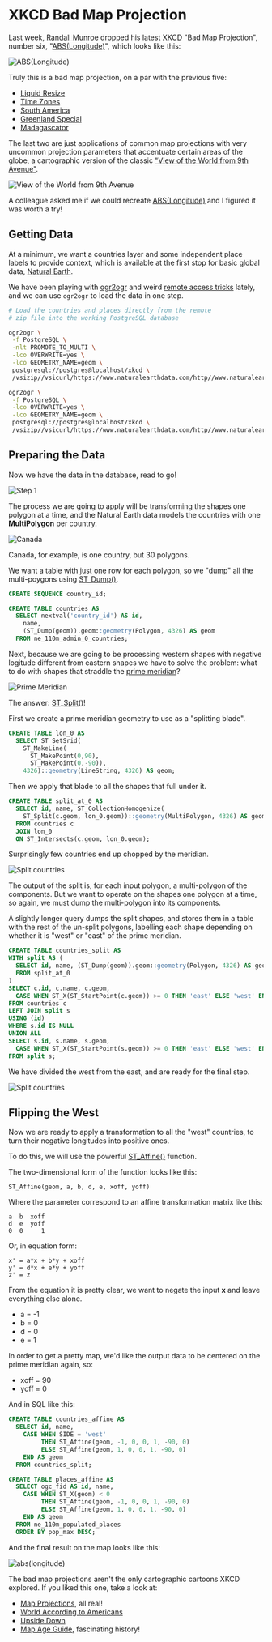 # XKCD Bad Map Projection

Last week, [Randall Munroe](https://en.wikipedia.org/wiki/Randall_Munroe) dropped his latest [XKCD](https://xkcd.com) "Bad Map Projection", number six, "[ABS(Longitude)](https://xkcd.com/2807/)", which looks like this:

![ABS(Longitude)](https://imgs.xkcd.com/comics/bad_map_projection_abs_longitude.png)

Truly this is a bad map projection, on a par with the previous five:

* [Liquid Resize](https://xkcd.com/1784/)
* [Time Zones](https://xkcd.com/1799/)
* [South America](https://xkcd.com/2256/)
* [Greenland Special](https://xkcd.com/2489/)
* [Madagascator](https://xkcd.com/2613/)

The last two are just applications of common map projections with very uncommon projection parameters that accentuate certain areas of the globe, a cartographic version of the classic ["View of the World from 9th Avenue"](https://en.wikipedia.org/wiki/View_of_the_World_from_9th_Avenue).

![View of the World from 9th Avenue](https://brilliantmaps.com/wp-content/uploads/view-from-9th-ave.jpg)

A colleague asked me if we could recreate [ABS(Longitude)](https://xkcd.com/2807/) and I figured it was worth a try!

## Getting Data

At a minimum, we want a countries layer and some independent place labels to provide context, which is available at the first stop for basic global data, [Natural Earth](https://www.naturalearthdata.com/downloads/110m-cultural-vectors/
).

We have been playing with [ogr2ogr](https://gdal.org/programs/ogr2ogr.html) and weird [remote access tricks](https://www.crunchydata.com/blog/remote-access-anything-from-postgres) lately, and we can use `ogr2ogr` to load the data in one step.

```bash
# Load the countries and places directly from the remote
# zip file into the working PostgreSQL database

ogr2ogr \
 -f PostgreSQL \
 -nlt PROMOTE_TO_MULTI \
 -lco OVERWRITE=yes \
 -lco GEOMETRY_NAME=geom \
 postgresql://postgres@localhost/xkcd \
 /vsizip//vsicurl/https://www.naturalearthdata.com/http//www.naturalearthdata.com/download/110m/cultural/ne_110m_admin_0_countries.zip

ogr2ogr \
 -f PostgreSQL \
 -lco OVERWRITE=yes \
 -lco GEOMETRY_NAME=geom \
 postgresql://postgres@localhost/xkcd \
 /vsizip//vsicurl/https://www.naturalearthdata.com/http//www.naturalearthdata.com/download/110m/cultural/ne_110m_populated_places.zip
```

## Preparing the Data

Now we have the data in the database, read to go!

![Step 1](xkcd1.png)

The process we are going to apply will be transforming the shapes one polygon at a time, and the Natural Earth data models the countries with one **MultiPolygon** per country. 

![Canada](canada.png)

Canada, for example, is one country, but 30 polygons. 

We want a table with just one row for each polygon, so we "dump" all the multi-poygons using [ST_Dump()](https://postgis.net/docs/ST_Dump.html).

```sql
CREATE SEQUENCE country_id;

CREATE TABLE countries AS
  SELECT nextval('country_id') AS id, 
    name, 
    (ST_Dump(geom)).geom::geometry(Polygon, 4326) AS geom
  FROM ne_110m_admin_0_countries;
```

Next, because we are going to be processing western shapes with negative logitude different from eastern shapes we have to solve the problem: what to do with shapes that straddle the [prime meridian](https://en.wikipedia.org/wiki/Prime_meridian)?

![Prime Meridian](xkcd2.png)

The answer: [ST_Split()](https://postgis.net/docs/ST_Split.html)! 

First we create a prime meridian geometry to use as a "splitting blade".

```sql
CREATE TABLE lon_0 AS 
  SELECT ST_SetSrid(
    ST_MakeLine(
      ST_MakePoint(0,90),
      ST_MakePoint(0,-90)),
    4326)::geometry(LineString, 4326) AS geom;
```

Then we apply that blade to all the shapes that full under it.

```sql
CREATE TABLE split_at_0 AS
  SELECT id, name, ST_CollectionHomogenize(
    ST_Split(c.geom, lon_0.geom))::geometry(MultiPolygon, 4326) AS geom
  FROM countries c
  JOIN lon_0 
  ON ST_Intersects(c.geom, lon_0.geom);
```

Surprisingly few countries end up chopped by the meridian. 

![Split countries](xkcd4.png)

The output of the split is, for each input polygon, a multi-polygon of the components. But we want to operate on the shapes one polygon at a time, so again, we must dump the multi-polygon into its components.

A slightly longer query dumps the split shapes, and stores them in a table with the rest of the un-split polygons, labelling each shape depending on whether it is "west" or "east" of the prime meridian.

```sql
CREATE TABLE countries_split AS
WITH split AS (
  SELECT id, name, (ST_Dump(geom)).geom::geometry(Polygon, 4326) AS geom
  FROM split_at_0
)
SELECT c.id, c.name, c.geom, 
  CASE WHEN ST_X(ST_StartPoint(c.geom)) >= 0 THEN 'east' ELSE 'west' END AS side 
FROM countries c
LEFT JOIN split s
USING (id)
WHERE s.id IS NULL
UNION ALL
SELECT s.id, s.name, s.geom,
  CASE WHEN ST_X(ST_StartPoint(s.geom)) >= 0 THEN 'east' ELSE 'west' END AS side 
FROM split s;
```

We have divided the west from the east, and are ready for the final step.

![Split countries](xkcd5.png)


## Flipping the West

Now we are ready to apply a transformation to all the "west" countries, to turn their negative longitudes into positive ones.

To do this, we will use the powerful [ST_Affine()](https://postgis.net/docs/ST_Affine.html) function.

The two-dimensional form of the function looks like this:

```
ST_Affine(geom, a, b, d, e, xoff, yoff)
```

Where the parameter correspond to an affine transformation matrix like this:

```
a  b  xoff
d  e  yoff
0  0     1
```

Or, in equation form:

```
x' = a*x + b*y + xoff
y' = d*x + e*y + yoff
z' = z 
```

From the equation it is pretty clear, we want to negate the input **x** and leave everything else alone.

* a = -1
* b = 0
* d = 0 
* e = 1

In order to get a pretty map, we'd like the output data to be centered on the prime meridian again, so:

* xoff = 90
* yoff = 0

And in SQL like this:

```sql
CREATE TABLE countries_affine AS
  SELECT id, name,
    CASE WHEN SIDE = 'west' 
         THEN ST_Affine(geom, -1, 0, 0, 1, -90, 0)
         ELSE ST_Affine(geom, 1, 0, 0, 1, -90, 0)
    END AS geom
  FROM countries_split;

CREATE TABLE places_affine AS
  SELECT ogc_fid AS id, name,
    CASE WHEN ST_X(geom) < 0
         THEN ST_Affine(geom, -1, 0, 0, 1, -90, 0)
         ELSE ST_Affine(geom, 1, 0, 0, 1, -90, 0)
    END AS geom
  FROM ne_110m_populated_places
  ORDER BY pop_max DESC;
```

And the final result on the map looks like this:

![abs(longitude)](xkcd6.png)

The bad map projections aren't the only cartographic cartoons XKCD explored. If you liked this one, take a look at:

* [Map Projections](https://xkcd.com/977/), all real!
* [World According to Americans](https://xkcd.com/850/)
* [Upside Down](https://xkcd.com/1500/)
* [Map Age Guide](https://xkcd.com/1688/), fascinating history!

